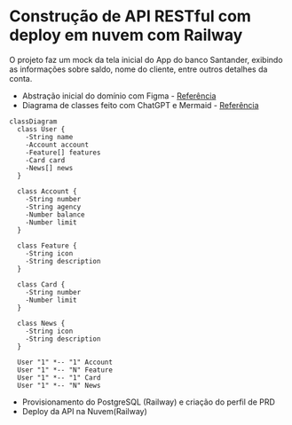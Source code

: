# Construção de API RESTful com deploy em nuvem com Railway

O projeto faz um mock da tela inicial do App do banco Santander, exibindo as informações sobre saldo, nome do cliente, entre outros detalhes da conta.

- Abstração inicial do domínio com Figma - [Referência](https://www.figma.com/design/0ZsjwjsYlYd3timxqMWlbj/SANTANDER---Projeto-Web%2FMobile)
- Diagrama de classes feito com ChatGPT e Mermaid - [Referência](https://github.com/falvojr/santander-dev-week-2023?tab=readme-ov-file#diagrama-de-classes-dom%C3%ADnio-da-api)
```mermaid
classDiagram
  class User {
    -String name
    -Account account
    -Feature[] features
    -Card card
    -News[] news
  }

  class Account {
    -String number
    -String agency
    -Number balance
    -Number limit
  }

  class Feature {
    -String icon
    -String description
  }

  class Card {
    -String number
    -Number limit
  }

  class News {
    -String icon
    -String description
  }

  User "1" *-- "1" Account
  User "1" *-- "N" Feature
  User "1" *-- "1" Card
  User "1" *-- "N" News
```


- Provisionamento do PostgreSQL (Railway) e criação do perfil de PRD
- Deploy da API na Nuvem(Railway)